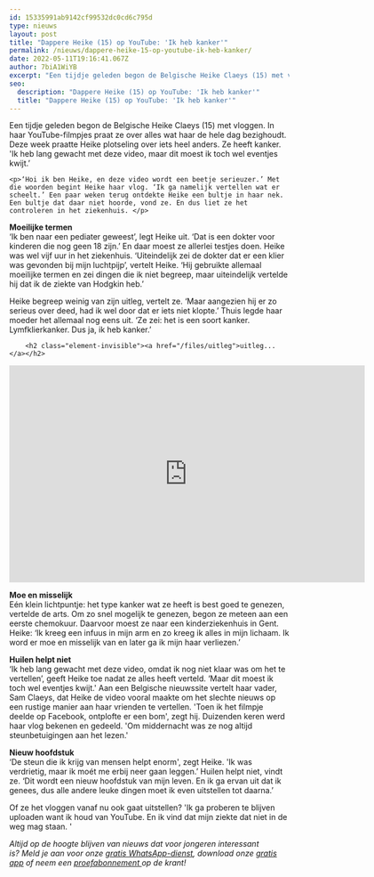 ```yaml
---
id: 15335991ab9142cf99532dc0cd6c795d
type: nieuws
layout: post
title: "Dappere Heike (15) op YouTube: 'Ik heb kanker'"
permalink: /nieuws/dappere-heike-15-op-youtube-ik-heb-kanker/
date: 2022-05-11T19:16:41.067Z
author: 7biA1WiYB
excerpt: "Een tijdje geleden begon de Belgische Heike Claeys (15) met vloggen. In haar YouTube-filmpjes praat ze over alles wat haar de hele dag bezighoudt. Deze week praatte Heike plotseling over iets heel anders. Ze heeft kanker. 'Ik heb lang gewacht met deze video, maar dit moest ik toch wel eventjes kwijt.’   "
seo:
  description: "Dappere Heike (15) op YouTube: 'Ik heb kanker'"
  title: "Dappere Heike (15) op YouTube: 'Ik heb kanker'"
---
```

Een tijdje geleden begon de Belgische Heike Claeys (15) met vloggen. In haar YouTube-filmpjes praat ze over alles wat haar de hele dag bezighoudt. Deze week praatte Heike plotseling over iets heel anders. Ze heeft kanker. 'Ik heb lang gewacht met deze video, maar dit moest ik toch wel eventjes kwijt.’   

    <p>‘Hoi ik ben Heike, en deze video wordt een beetje serieuzer.’ Met die woorden begint Heike haar vlog. ‘Ik ga namelijk vertellen wat er scheelt.’ Een paar weken terug ontdekte Heike een bultje in haar nek. Een bultje dat daar niet hoorde, vond ze. En dus liet ze het controleren in het ziekenhuis. </p>
<p><strong>Moeilijke termen</strong><br>‘Ik ben naar een pediater geweest’, legt Heike uit. ‘Dat is een dokter voor kinderen die nog geen 18 zijn.’ En daar moest ze allerlei testjes doen. Heike was wel vijf uur in het ziekenhuis. ‘Uiteindelijk zei de dokter dat er een klier was gevonden bij mijn luchtpijp’, vertelt Heike. ‘Hij gebruikte allemaal moeilijke termen en zei dingen die ik niet begreep, maar uiteindelijk vertelde hij dat ik de ziekte van Hodgkin heb.’</p>
<p>Heike begreep weinig van zijn uitleg, vertelt ze. ‘Maar aangezien hij er zo serieus over deed, had ik wel door dat er iets niet klopte.’ Thuis legde haar moeder het allemaal nog eens uit. ‘Ze zei: het is een soort kanker. Lymfklierkanker. Dus ja, ik heb kanker.’ </p>
<p><div class="media media-element-container media-default"><div id="file-20862" class="file file-video file-video-youtube">

        <h2 class="element-invisible"><a href="/files/uitleg">uitleg...</a></h2>
    
  
  <div class="content">
    <div class="media-youtube-video media-element file-default media-youtube-1">
  <iframe class="media-youtube-player" width="640" height="390" title="uitleg..." src="https://www.youtube.com/embed/bGCqjDpPU5U?wmode=opaque&controls=" name="uitleg..." frameborder="0" allowfullscreen="">Video van uitleg...</iframe>
</div>
  </div>

  
</div>
</div>
<p><b>Moe en misselijk</b><br>Eén klein lichtpuntje: het type kanker wat ze heeft is best goed te genezen, vertelde de arts. Om zo snel mogelijk te genezen, begon ze meteen aan een eerste chemokuur. Daarvoor moest ze naar een kinderziekenhuis in Gent. Heike: ‘Ik kreeg een infuus in mijn arm en zo kreeg ik alles in mijn lichaam. Ik word er moe en misselijk van en later ga ik mijn haar verliezen.’  </p>
<p><strong>Huilen helpt niet</strong><br>‘Ik heb lang gewacht met deze video, omdat ik nog niet klaar was om het te vertellen’, geeft Heike toe nadat ze alles heeft verteld. ‘Maar dit moest ik toch wel eventjes kwijt.' Aan een Belgische nieuwssite vertelt haar vader, Sam Claeys, dat Heike de video vooral maakte om het slechte nieuws op een rustige manier aan haar vrienden te vertellen. 'Toen ik het filmpje deelde op Facebook, ontplofte er een bom', zegt hij. Duizenden keren werd haar vlog bekenen en gedeeld. 'Om middernacht was ze nog altijd steunbetuigingen aan het lezen.' </p>
<p><strong>Nieuw hoofdstuk</strong><br>‘De steun die ik krijg van mensen helpt enorm', zegt Heike. 'Ik was verdrietig, maar ik moét me erbij neer gaan leggen.’ Huilen helpt niet, vindt ze. ‘Dit wordt een nieuw hoofdstuk van mijn leven. En ik ga ervan uit dat ik genees, dus alle andere leuke dingen moet ik even uitstellen tot daarna.’</p>
<p>Of ze het vloggen vanaf nu ook gaat uitstellen? 'Ik ga proberen te blijven uploaden want ik houd van YouTube. En ik vind dat mijn ziekte dat niet in de weg mag staan. '</p>
<p><em>Altijd op de hoogte blijven van nieuws dat voor jongeren interessant is? Meld je aan voor onze <a href="https://7dagen.netlify.app/whatsapp">gratis WhatsApp-dienst</a>, download onze <a href="https://7dagen.netlify.app/app">gratis app</a> of neem een <a href="https://abonneren.sevendays.nl/abonneren/abonnementen/ae/artikel">proefabonnement </a>op de krant!</em></p>  
